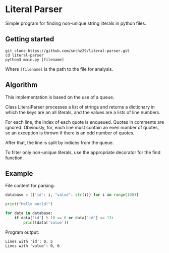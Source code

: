 # Literal Parser

Simple program for finding non-unique string literals in python files.

## Getting started

```
git clone https://github.com/snchz29/literal-parser.git
cd literal-parser
python3 main.py [filename]
```

Where `[filename]` is the path to the file for analysis.

## Algorithm

This implementation is based on the use of a queue. 

Class LiteralParser processes a list of strings and returns a dictionary in which the keys are an all literals, and the values are a lists of line numbers.

For each line, the index of each quote is enqueued.
Quotes in comments are ignored.
Obviously, for, each line must contain an even number of quotes, so an exception is thrown if there is an odd number of quotes.

After that, the line is split by indices from the queue.

To filter only non-unique literals, use the appropriate decorator for the find function.

## Example

File content for parsing:

```python
database = [{'id': i, "value": str(i)} for i in range(100)]

print("Hello world!")

for data in database:
    if data['id'] % 10 == 0 or data['id'] == 13:
        print(data['value'])
```

Program output:

```
Lines with 'id': 0, 5
Lines with 'value': 0, 6
```